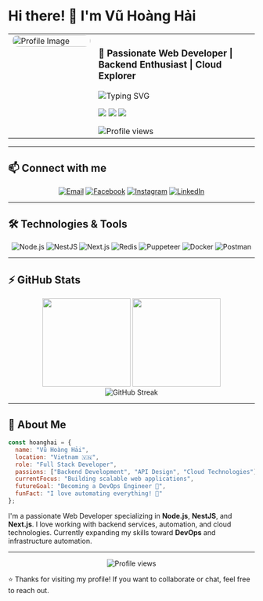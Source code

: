 # Hi there! 👋 I'm Vũ Hoàng Hải

<table>
<tr>
<td width="35%" valign="top">
<img src="https://scontent.fhan14-3.fna.fbcdn.net/v/t39.30808-6/493327903_4076368756015473_4947804848019579437_n.jpg?_nc_cat=103&ccb=1-7&_nc_sid=833d8c&_nc_ohc=-cTsNebTO1MQ7kNvwEr1lVq&_nc_oc=AdkTD3xb_z8F-9vIE3gYwEec_CS_lGfpik4soGyaOtNsZdqOfSbjv6FUIEeZHocWpHI&_nc_zt=23&_nc_ht=scontent.fhan14-3.fna&_nc_gid=59LwQYAsGTAVwSq86tOodg&oh=00_AfVBunhAUnmsVSIjLvq8nBOVDhbVSZhV3zX7MXgvZ4E4Mg&oe=689E8F09" alt="Profile Image" width="100%" style="border-radius: 15px;" />
</td>
<td width="65%" valign="top">

### 🚀 Passionate Web Developer | Backend Enthusiast | Cloud Explorer

<img src="https://readme-typing-svg.herokuapp.com?font=Fira+Code&weight=500&size=18&pause=1000&color=00D9FF&width=400&lines=Full+Stack+Developer;Node.js+Developer;Learning+NestJS;Aspiring+DevOps+Engineer!" alt="Typing SVG" />

![](https://img.shields.io/badge/🌍_Location-Vietnam-blue?style=flat-square)
![](https://img.shields.io/badge/💼_Role-Full_Stack_Developer-green?style=flat-square)
![](https://img.shields.io/badge/🎯_Goal-DevOps_Engineer-purple?style=flat-square)

<img src="https://komarev.com/ghpvc/?username=Hoanghaaii&color=blueviolet&style=flat-square&label=Profile+Views" alt="Profile views" />

</td>
</tr>
</table>

---

## 📫 Connect with me

<div align="center">

[![Email](https://img.shields.io/badge/Email-haivu04112003@gmail.com-c14438?style=flat&logo=gmail&logoColor=white)](mailto:haivu04112003@gmail.com)
[![Facebook](https://img.shields.io/badge/Facebook-hai.vuhoang.39589-1877F2?style=flat&logo=facebook&logoColor=white)](https://www.facebook.com/hai.vuhoang.39589)
[![Instagram](https://img.shields.io/badge/Instagram-vhhai.90kg-E4405F?style=flat&logo=instagram&logoColor=white)](https://www.instagram.com/vhhai.90kg/)
[![LinkedIn](https://img.shields.io/badge/LinkedIn-Hải_Hoàng-0A66C2?style=flat&logo=linkedin&logoColor=white)](https://www.linkedin.com/in/h%E1%BA%A3i-ho%C3%A0ng-1b6b67289/)

</div>

---

## 🛠️ Technologies & Tools

<div align="center">

![Node.js](https://img.shields.io/badge/Node.js-339933?style=for-the-badge&logo=nodedotjs&logoColor=white)
![NestJS](https://img.shields.io/badge/NestJS-E0234E?style=for-the-badge&logo=nestjs&logoColor=white)
![Next.js](https://img.shields.io/badge/Next.js-000000?style=for-the-badge&logo=nextdotjs&logoColor=white)
![Redis](https://img.shields.io/badge/Redis-DC382D?style=for-the-badge&logo=redis&logoColor=white)
![Puppeteer](https://img.shields.io/badge/Puppeteer-FF7139?style=for-the-badge&logo=puppeteer&logoColor=white)
![Docker](https://img.shields.io/badge/Docker-2496ED?style=for-the-badge&logo=docker&logoColor=white)
![Postman](https://img.shields.io/badge/Postman-FF6C37?style=for-the-badge&logo=postman&logoColor=white)

</div>

---

## ⚡ GitHub Stats

<div align="center">
  <img height="180em" src="https://github-readme-stats.vercel.app/api?username=Hoanghaaii&show_icons=true&theme=radical&count_private=true&hide_title=true" />
  <img height="180em" src="https://github-readme-stats.vercel.app/api/top-langs/?username=Hoanghaaii&layout=compact&theme=radical" />
</div>

<div align="center">
  <img src="https://github-readme-streak-stats.herokuapp.com/?user=Hoanghaaii&theme=radical" alt="GitHub Streak" />
</div>

---

## 🎯 About Me

```javascript
const hoanghai = {
  name: "Vũ Hoàng Hải",
  location: "Vietnam 🇻🇳",
  role: "Full Stack Developer",
  passions: ["Backend Development", "API Design", "Cloud Technologies"],
  currentFocus: "Building scalable web applications",
  futureGoal: "Becoming a DevOps Engineer 🚀",
  funFact: "I love automating everything! 🤖"
};
```

I'm a passionate Web Developer specializing in **Node.js**, **NestJS**, and **Next.js**. I love working with backend services, automation, and cloud technologies. Currently expanding my skills toward **DevOps** and infrastructure automation.

---

<div align="center">
  <img src="https://komarev.com/ghpvc/?username=Hoanghaaii&color=blueviolet&style=flat-square&label=Profile+Views" alt="Profile views" />
</div>

⭐️ Thanks for visiting my profile! If you want to collaborate or chat, feel free to reach out.
